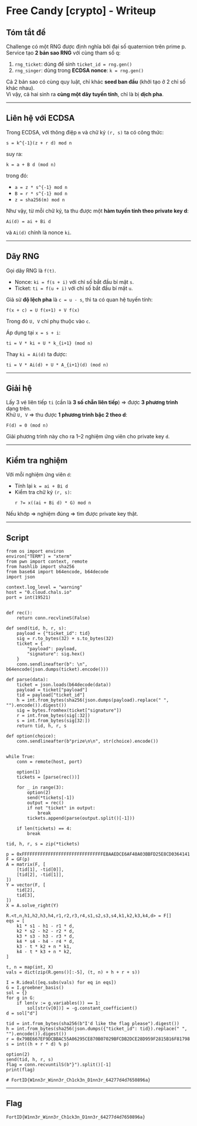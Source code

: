 # Free Candy [crypto] - Writeup 

## Tóm tắt đề
Challenge có một RNG được định nghĩa bởi đại số quaternion trên prime p. Service tạo **2 bản sao RNG** với cùng tham số q:

1. `rng_ticket`: dùng để sinh `ticket_id = rng.gen()`
2. `rng_singer`: dùng trong **ECDSA nonce**: `k = rng.gen()`

Cả 2 bản sao có cùng quy luật, chỉ khác **seed ban đầu** (khởi tạo ở 2 chỉ số khác nhau).  
Vì vậy, cả hai sinh ra **cùng một dãy tuyến tính**, chỉ là bị **dịch pha**.

---

## Liên hệ với ECDSA
Trong ECDSA, với thông điệp `m` và chữ ký `(r, s)` ta có công thức:

```
s = k^{-1}(z + r d) mod n
```

suy ra:

```
k = a + B d (mod n)
```

trong đó:
- `a = z * s^{-1} mod n`
- `B = r * s^{-1} mod n`
- `z = sha256(m) mod n`

Như vậy, từ mỗi chữ ký, ta thu được một **hàm tuyến tính theo private key d**:
```
Ai(d) = ai + Bi d
```
và `Ai(d)` chính là nonce `ki`.

---

## Dãy RNG
Gọi dãy RNG là `f(t)`.

- Nonce: `ki = f(s + i)` với chỉ số bắt đầu bí mật `s`.
- Ticket: `ti = f(u + i)` với chỉ số bắt đầu bí mật `u`.

Giả sử **độ lệch pha** là `c = u - s`, thì ta có quan hệ tuyến tính:

```
f(x + c) = U f(x+1) + V f(x)
```

Trong đó `U, V` chỉ phụ thuộc vào `c`.

Áp dụng tại `x = s + i`:

```
ti = V * ki + U * k_{i+1} (mod n)
```

Thay `ki = Ai(d)` ta được:

```
ti = V * Ai(d) + U * A_{i+1}(d) (mod n)
```

---

## Giải hệ
Lấy 3 vé liên tiếp `ti` (cần là **3 số chẵn liên tiếp**) ⇒ được **3 phương trình** dạng trên.  
Khử `U, V` ⇒ thu được **1 phương trình bậc 2 theo d**:

```
F(d) = 0 (mod n)
```

Giải phương trình này cho ra 1–2 nghiệm ứng viên cho private key `d`.

---

## Kiểm tra nghiệm
Với mỗi nghiệm ứng viên `d`:
- Tính lại `k = ai + Bi d`
- Kiểm tra chữ ký `(r, s)`:
  ```
  r ?= x((ai + Bi d) * G) mod n
  ```

Nếu khớp ⇒ nghiệm đúng ⇒ tìm được private key thật.

---

## Script

```
from os import environ
environ["TERM"] = "xterm"
from pwn import context, remote
from hashlib import sha256
from base64 import b64encode, b64decode
import json

context.log_level = "warning"
host = "0.cloud.chals.io"
port = int(19521)


def rec():
    return conn.recvlineS(False)

def send(tid, h, r, s):
    payload = {"ticket_id": tid}
    sig = r.to_bytes(32) + s.to_bytes(32)
    ticket = {
        "payload": payload,
        "signature": sig.hex()
    }
    conn.sendlineafter(b": \n", b64encode(json.dumps(ticket).encode()))

def parse(data):
    ticket = json.loads(b64decode(data))
    payload = ticket["payload"]
    tid = payload["ticket_id"]
    h = int.from_bytes(sha256(json.dumps(payload).replace(" ", "").encode()).digest())
    sig = bytes.fromhex(ticket["signature"])
    r = int.from_bytes(sig[:32])
    s = int.from_bytes(sig[32:])
    return tid, h, r, s

def option(choice):
    conn.sendlineafter(b"prize\n\n", str(choice).encode())


while True:
    conn = remote(host, port)

    option(1)
    tickets = [parse(rec())]

    for _ in range(3):
        option(2)
        send(*tickets[-1])
        output = rec()
        if not "ticket" in output:
            break
        tickets.append(parse(output.split()[-1]))

    if len(tickets) == 4:
        break

tid, h, r, s = zip(*tickets)

p = 0xFFFFFFFFFFFFFFFFFFFFFFFFFFFFFFFEBAAEDCE6AF48A03BBFD25E8CD0364141
F = GF(p)
A = matrix(F, [
    [tid[1], -tid[0]],
    [tid[2], -tid[1]],
])
Y = vector(F, [
    tid[2],
    tid[3],
])
X = A.solve_right(Y)

R.<t,n,h1,h2,h3,h4,r1,r2,r3,r4,s1,s2,s3,s4,k1,k2,k3,k4,d> = F[]
eqs = [
    k1 * s1 - h1 - r1 * d,
    k2 * s2 - h2 - r2 * d,
    k3 * s3 - h3 - r3 * d,
    k4 * s4 - h4 - r4 * d,
    k3 - t * k2 + n * k1,
    k4 - t * k3 + n * k2,
]

t, n = map(int, X)
vals = dict(zip(R.gens()[:-5], (t, n) + h + r + s))

I = R.ideal([eq.subs(vals) for eq in eqs])
G = I.groebner_basis()
sol = {}
for g in G:
    if len(v := g.variables()) == 1:
        sol[str(v[0])] = -g.constant_coefficient()
d = sol["d"]

tid = int.from_bytes(sha256(b"I'd like the flag please").digest())
h = int.from_bytes(sha256(json.dumps({"ticket_id": tid}).replace(" ", "").encode()).digest())
r = 0x79BE667EF9DCBBAC55A06295CE870B07029BFCDB2DCE28D959F2815B16F81798
s = int((h + r * d) % p)

option(2)
send(tid, h, r, s)
flag = conn.recvuntilS(b"}").split()[-1]
print(flag)

# FortID{W1nn3r_Winn3r_Ch1ck3n_D1nn3r_64277d4d7650896a}
```

---

## Flag
```
FortID{W1nn3r_Winn3r_Ch1ck3n_D1nn3r_64277d4d7650896a}
```
